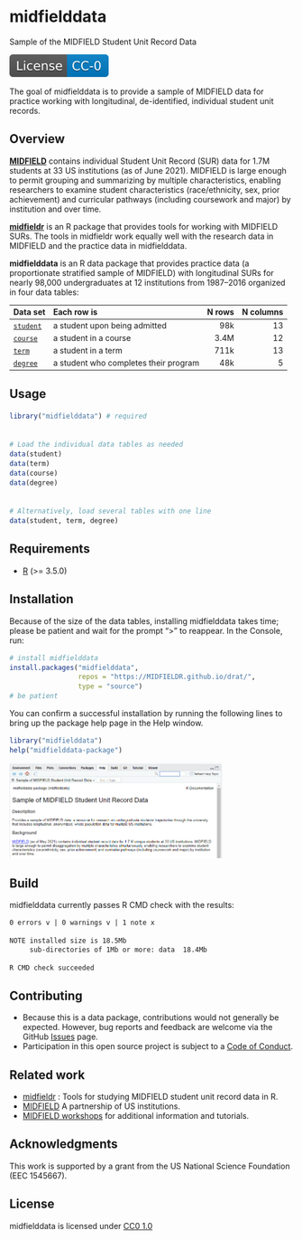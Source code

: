 
<!-- README.md is generated from README.Rmd. Please edit that file -->

# midfielddata

Sample of the MIDFIELD Student Unit Record Data

<!-- badges: start -->

[![License](man/figures/License-CC-0-blue.svg)](https://creativecommons.org/publicdomain/zero/1.0/)
<!-- badges: end -->

The goal of midfielddata is to provide a sample of MIDFIELD data for
practice working with longitudinal, de-identified, individual student
unit records.

## Overview

[**MIDFIELD**](https://engineering.purdue.edu/MIDFIELD) contains
individual Student Unit Record (SUR) data for 1.7M students at 33 US
institutions (as of June 2021). MIDFIELD is large enough to permit
grouping and summarizing by multiple characteristics, enabling
researchers to examine student characteristics (race/ethnicity, sex,
prior achievement) and curricular pathways (including coursework and
major) by institution and over time.

[**midfieldr**](https://midfieldr.github.io/midfieldr/) is an R package
that provides tools for working with MIDFIELD SURs. The tools in
midfieldr work equally well with the research data in MIDFIELD and the
practice data in midfielddata.

**midfielddata** is an R data package that provides practice data (a
proportionate stratified sample of MIDFIELD) with longitudinal SURs for
nearly 98,000 undergraduates at 12 institutions from 1987–2016 organized
in four data tables:

| Data set                                                                     | Each row is                           | N rows | N columns |
|:-----------------------------------------------------------------------------|:--------------------------------------|-------:|----------:|
| [`student`](https://midfieldr.github.io/midfielddata/reference/student.html) | a student upon being admitted         |    98k |        13 |
| [`course`](https://midfieldr.github.io/midfielddata/reference/course.html)   | a student in a course                 |   3.4M |        12 |
| [`term`](https://midfieldr.github.io/midfielddata/reference/term.html)       | a student in a term                   |   711k |        13 |
| [`degree`](https://midfieldr.github.io/midfielddata/reference/degree.html)   | a student who completes their program |    48k |         5 |

## Usage

``` r
library("midfielddata") # required


# Load the individual data tables as needed
data(student)
data(term)
data(course)
data(degree)


# Alternatively, load several tables with one line
data(student, term, degree)
```

## Requirements

-   [R](https://www.r-project.org/) (>= 3.5.0)

## Installation

Because of the size of the data tables, installing midfielddata takes
time; please be patient and wait for the prompt “\>” to reappear. In the
Console, run:

``` r
# install midfielddata  
install.packages("midfielddata", 
                 repos = "https://MIDFIELDR.github.io/drat/", 
                 type = "source")
# be patient
```

You can confirm a successful installation by running the following lines
to bring up the package help page in the Help window.

``` r
library("midfielddata")
help("midfielddata-package")
```

<img src="man/figures/README-midfielddata-help-page-1.png" width="75%" />

## Build

midfielddata currently passes R CMD check with the results:

    0 errors v | 0 warnings v | 1 note x

    NOTE installed size is 18.5Mb
         sub-directories of 1Mb or more: data  18.4Mb

    R CMD check succeeded  

## Contributing

-   Because this is a data package, contributions would not generally be
    expected. However, bug reports and feedback are welcome via the
    GitHub [Issues](https://github.com/MIDFIELDR/midfielddata/issues)
    page.
-   Participation in this open source project is subject to a [Code of
    Conduct](CONDUCT.html).

## Related work

-   [midfieldr](https://midfieldr.github.io/midfieldr/) : Tools for
    studying MIDFIELD student unit record data in R.
-   [MIDFIELD](https://engineering.purdue.edu/MIDFIELD) A partnership of
    US institutions.
-   [MIDFIELD
    workshops](https://midfieldr.github.io/2021-asee-workshop/) for
    additional information and tutorials.

## Acknowledgments

This work is supported by a grant from the US National Science
Foundation (EEC 1545667).

## License

midfielddata is licensed under [CC0
1.0](https://creativecommons.org/publicdomain/zero/1.0/legalcode)
